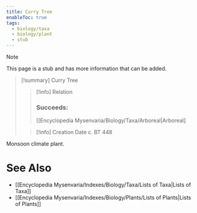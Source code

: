 ```yaml
---
title: Curry Tree
enableToc: true
tags:
  - biology/taxa
  - biology/plant
  - stub
---
```


> [!note]
> This page is a stub and has more information that can be added.

> [!summary] Curry Tree
> > [!info] Relation
> > ### Succeeds:
> > [[Encyclopedia Mysenvaria/Biology/Taxa/Arboreal|Arboreal]
>
> > [!info] Creation Date
> > c. BT 448

Monsoon climate plant.

# See Also
- [[Encyclopedia Mysenvaria/Indexes/Biology/Taxa/Lists of Taxa|Lists of Taxa]]
- [[Encyclopedia Mysenvaria/Indexes/Biology/Plants/Lists of Plants|Lists of Plants]]
